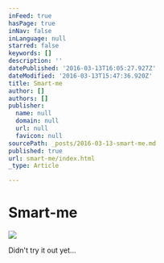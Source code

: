 ```yaml
---
inFeed: true
hasPage: true
inNav: false
inLanguage: null
starred: false
keywords: []
description: ''
datePublished: '2016-03-13T16:05:27.927Z'
dateModified: '2016-03-13T15:47:36.920Z'
title: Smart-me
author: []
authors: []
publisher:
  name: null
  domain: null
  url: null
  favicon: null
sourcePath: _posts/2016-03-13-smart-me.md
published: true
url: smart-me/index.html
_type: Article

---
```

# Smart-me
![](https://the-grid-user-content.s3-us-west-2.amazonaws.com/e38cafbb-db7a-4afb-977e-95300fd296fd.jpg)

Didn't try it out yet...